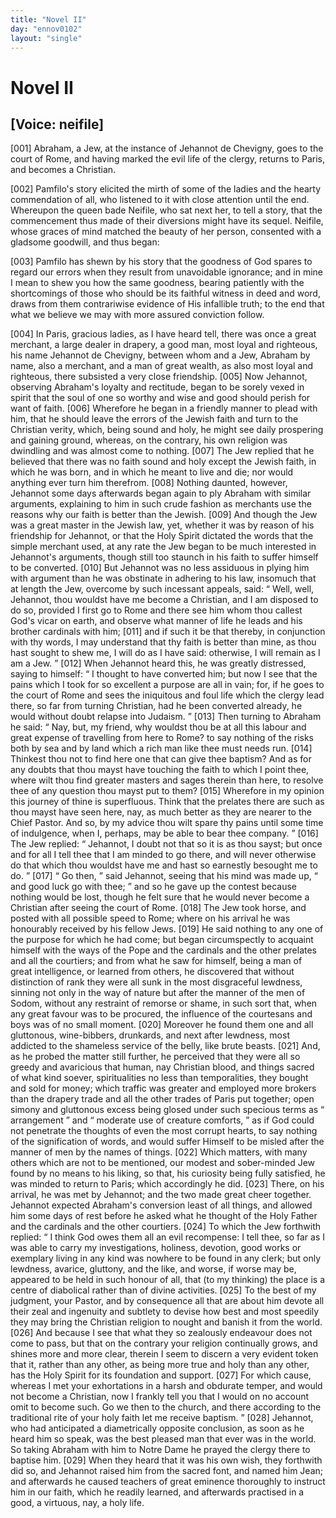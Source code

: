 ```yaml
---
title: "Novel II"
day: "ennov0102"
layout: "single"
---
```

<div id="nov0102" type="novella" who="neifile">
 <h1>
  Novel II
 </h1>
 <p>
  <h2>
   [Voice: neifile]
  </h2>
 </p>
 <argument>
  <p>
   <a name="p01020001">
    [001]
   </a>
   Abraham, a Jew, at the instance of Jehannot de
 Chevigny, goes to the court of Rome, and having
 marked the evil life of the clergy, returns to Paris,
 and becomes a Christian.
  </p>
 </argument>
 <div3 type="commentary" who="author">
  <p>
   <a name="p01020002">
    [002]
   </a>
   Pamfilo's
   story elicited the mirth of some of the ladies and the
	hearty commendation of all, who listened to it with close attention
	until the end. Whereupon the queen bade Neifile, who sat next
	her, to tell a story, that the commencement thus made of their
	diversions might have its sequel. Neifile, whose graces of mind
	matched the beauty of her person, consented with a gladsome goodwill,
	and thus began:
  </p>
 </div3>
 <div3 type="commentary" who="neifile">
  <p>
   <a name="p01020003">
    [003]
   </a>
   Pamfilo has shewn by his story that the goodness of God spares
 to regard our errors when they result from unavoidable ignorance;
 and in mine I mean to shew you how the same goodness, bearing
 patiently with the shortcomings of those who should be its faithful
 witness in deed and word, draws from them contrariwise evidence
 of His infallible truth; to the end that what we believe we may
 with more assured conviction follow.
  </p>
 </div3>
 <p>
  <a name="p01020004">
   [004]
  </a>
  In Paris, gracious ladies, as I have heard tell, there was once
 a great merchant, a large dealer in drapery, a good man, most loyal
 and righteous, his name Jehannot de Chevigny, between whom and
 a Jew, Abraham by name, also a merchant, and a man of great
 wealth, as also most loyal and righteous, there subsisted a very close
 friendship.
  <a name="p01020005">
   [005]
  </a>
  Now Jehannot, observing Abraham's loyalty and rectitude,
 began to be sorely vexed in spirit that the soul of one so
 worthy and wise and good should perish for want of faith.
  <a name="p01020006">
   [006]
  </a>
  Wherefore
 he began in a friendly manner to plead with him, that he should
  leave the errors of the Jewish faith and turn to the Christian verity,
 which, being sound and holy, he might see daily prospering and
 gaining ground, whereas, on the contrary, his own religion was
 dwindling and was almost come to nothing.
  <a name="p01020007">
   [007]
  </a>
  The Jew replied that
 he believed that there was no faith sound and holy except the Jewish
 faith, in which he was born, and in which he meant to live and die;
 nor would anything ever turn him therefrom.
  <a name="p01020008">
   [008]
  </a>
  Nothing daunted,
 however, Jehannot some days afterwards began again to ply Abraham
 with similar arguments, explaining to him in such crude fashion as
 merchants use the reasons why our faith is better than the Jewish.
  <a name="p01020009">
   [009]
  </a>
  And though the Jew was a great master in the Jewish law, yet,
 whether it was by reason of his friendship for Jehannot, or that the
 Holy Spirit dictated the words that the simple merchant used, at any
 rate the Jew began to be much interested in Jehannot's arguments,
 though still too staunch in his faith to suffer himself to be converted.
  <a name="p01020010">
   [010]
  </a>
  But Jehannot was no less assiduous in plying him with argument
 than he was obstinate in adhering to his law, insomuch that at length
 the Jew, overcome by such incessant appeals, said:
  <q direct="unspecified">
   Well, well,
 Jehannot, thou wouldst have me become a Christian, and I am
 disposed to do so, provided I first go to Rome and there see him
 whom thou callest God's vicar on earth, and observe what manner
 of life he leads and his brother cardinals with him;
   <a name="p01020011">
    [011]
   </a>
   and if such it
 be that thereby, in conjunction with thy words, I may understand
 that thy faith is better than mine, as thou hast sought to shew me,
 I will do as I have said: otherwise, I will remain as I am a Jew.
  </q>
  <a name="p01020012">
   [012]
  </a>
  When Jehannot heard this, he was greatly distressed, saying to himself:
  <q direct="unspecified">
   I thought to have converted him; but now I see that the
 pains which I took for so excellent a purpose are all in vain; for, if he
 goes to the court of Rome and sees the iniquitous and foul life which
 the clergy lead there, so far from turning Christian, had he been
 converted already, he would without doubt relapse into Judaism.
  </q>
  <a name="p01020013">
   [013]
  </a>
  Then turning to Abraham he said:
  <q direct="unspecified">
   Nay, but, my friend, why
 wouldst thou be at all this labour and great expense of travelling
 from here to Rome? to say nothing of the risks both by sea and by
 land which a rich man like thee must needs run.
   <a name="p01020014">
    [014]
   </a>
   Thinkest thou
 not to find here one that can give thee baptism? And as for any
 doubts that thou mayst have touching the faith to which I point thee,
 where wilt thou find greater masters and sages therein than here, to
   resolve thee of any question thou mayst put to them?
   <a name="p01020015">
    [015]
   </a>
   Wherefore
 in my opinion this journey of thine is superfluous. Think that the
 prelates there are such as thou mayst have seen here, nay, as much
 better as they are nearer to the Chief Pastor. And so, by my advice
 thou wilt spare thy pains until some time of indulgence, when I,
 perhaps, may be able to bear thee company.
  </q>
  <a name="p01020016">
   [016]
  </a>
  The Jew replied:
  <q direct="unspecified">
   Jehannot, I doubt not that so it is as thou sayst; but once and
 for all I tell thee that I am minded to go there, and will never otherwise
 do that which thou wouldst have me and hast so earnestly
 besought me to do.
  </q>
  <a name="p01020017">
   [017]
  </a>
  <q direct="unspecified">
   Go then,
  </q>
  said Jehannot, seeing that his
 mind was made up,
  <q direct="unspecified">
   and good luck go with thee;
  </q>
  and so he gave
 up the contest because nothing would be lost, though he felt sure
 that he would never become a Christian after seeing the court of
 Rome.
  <a name="p01020018">
   [018]
  </a>
  The Jew took horse, and posted with all possible speed
 to Rome; where on his arrival he was honourably received by his
 fellow Jews.
  <a name="p01020019">
   [019]
  </a>
  He said nothing to any one of the purpose for which
 he had come; but began circumspectly to acquaint himself with the
 ways of the Pope and the cardinals and the other prelates and all the
 courtiers; and from what he saw for himself, being a man of great
 intelligence, or learned from others, he discovered that without
 distinction of rank they were all sunk in the most disgraceful lewdness,
 sinning not only in the way of nature but after the manner
 of the men of Sodom, without any restraint of remorse or shame, in
 such sort that, when any great favour was to be procured, the influence
 of the courtesans and boys was of no small moment.
  <a name="p01020020">
   [020]
  </a>
  Moreover he
 found them one and all gluttonous, wine-bibbers, drunkards, and next
 after lewdness, most addicted to the shameless service of the belly,
 like brute beasts.
  <a name="p01020021">
   [021]
  </a>
  And, as he probed the matter still further, he
 perceived that they were all so greedy and avaricious that human, nay
 Christian blood, and things sacred of what kind soever, spiritualities
 no less than temporalities, they bought and sold for money; which
 traffic was greater and employed more brokers than the drapery trade
 and all the other trades of Paris put together; open simony and
 gluttonous excess being glosed under such specious terms as
  <q direct="unspecified">
   arrangement
  </q>
  and
  <q direct="unspecified">
   moderate use of creature comforts,
  </q>
  as if God could not
 penetrate the thoughts of even the most corrupt hearts, to say nothing
 of the signification of words, and would suffer Himself to be misled
 after the manner of men by the names of things.
  <a name="p01020022">
   [022]
  </a>
  Which matters,
  with many others which are not to be mentioned, our modest and
 sober-minded Jew found by no means to his liking, so that, his
 curiosity being fully satisfied, he was minded to return to Paris; which
 accordingly he did.
  <a name="p01020023">
   [023]
  </a>
  There, on his arrival, he was met by Jehannot;
 and the two made great cheer together. Jehannot expected Abraham's
 conversion least of all things, and allowed him some days of rest before
 he asked what he thought of the Holy Father and the cardinals and
 the other courtiers.
  <a name="p01020024">
   [024]
  </a>
  To which the Jew forthwith replied:
  <q direct="unspecified">
   I think
 God owes them all an evil recompense: I tell thee, so far as I was
 able to carry my investigations, holiness, devotion, good works or
 exemplary living in any kind was nowhere to be found in any clerk;
 but only lewdness, avarice, gluttony, and the like, and worse, if worse
 may be, appeared to be held in such honour of all, that (to my thinking)
 the place is a centre of diabolical rather than of divine activities.
   <a name="p01020025">
    [025]
   </a>
   To the best of my judgment, your Pastor, and by consequence all
 that are about him devote all their zeal and ingenuity and subtlety
 to devise how best and most speedily they may bring the Christian
 religion to nought and banish it from the world.
   <a name="p01020026">
    [026]
   </a>
   And because I see
 that what they so zealously endeavour does not come to pass, but
 that on the contrary your religion continually grows, and shines
 more and more clear, therein I seem to discern a very evident token
 that it, rather than any other, as being more true and holy than any
 other, has the Holy Spirit for its foundation and support.
   <a name="p01020027">
    [027]
   </a>
   For which
 cause, whereas I met your exhortations in a harsh and obdurate
 temper, and would not become a Christian, now I frankly tell you
 that I would on no account omit to become such. Go we then to
 the church, and there according to the traditional rite of your holy
 faith let me receive baptism.
  </q>
  <a name="p01020028">
   [028]
  </a>
  Jehannot, who had anticipated a
 diametrically opposite conclusion, as soon as he heard him so speak,
 was the best pleased man that ever was in the world. So taking
 Abraham with him to Notre Dame he prayed the clergy there to
 baptise him.
  <a name="p01020029">
   [029]
  </a>
  When they heard that it was his own wish, they forthwith
 did so, and Jehannot raised him from the sacred font, and named
 him Jean; and afterwards he caused teachers of great eminence
 thoroughly to instruct him in our faith, which he readily learned,
 and afterwards practised in a good, a virtuous, nay, a holy life.
 </p>
</div>